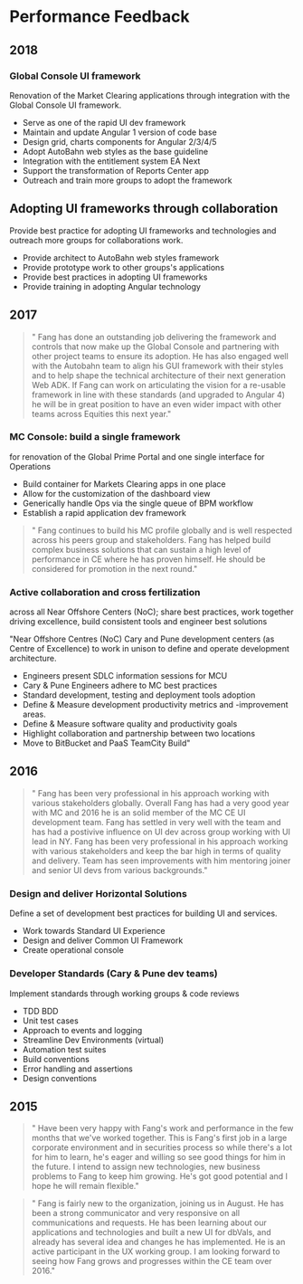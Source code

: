 # Performance Feedback
## 2018
### Global Console UI framework
Renovation of the Market Clearing applications through integration with the Global Console UI framework.

- Serve as one of the rapid UI dev framework
- Maintain and update Angular 1 version of code base
- Design grid, charts components for Angular 2/3/4/5
- Adopt AutoBahn web styles as the base guideline
- Integration with the entitlement system EA Next
- Support the transformation of Reports Center app
- Outreach and train more groups to adopt the framework

## Adopting UI frameworks through collaboration
Provide best practice for adopting UI frameworks and technologies and outreach more groups for collaborations work.

- Provide architect to AutoBahn web styles framework
- Provide prototype work to other groups's applications
- Provide best practices in adopting UI frameworks
- Provide training in adopting Angular technology

## 2017

> " Fang has done an outstanding job delivering the framework and controls that now make up the Global Console and partnering with other project teams to ensure its adoption. He has also engaged well with the Autobahn team to align his GUI framework with their styles and to help shape the technical architecture of their next generation Web ADK. If Fang can work on articulating the vision for a re-usable framework in line with these standards (and upgraded to Angular 4) he will be in great position to have an even wider impact with other teams across Equities this next year."

### MC Console: build a single framework
for renovation of the Global Prime Portal and one single interface for Operations

- Build container for Markets Clearing apps in one place
- Allow for the customization of the dashboard view
- Generically handle Ops via the single queue of BPM workflow
- Establish a rapid application dev framework

> " Fang continues to build his MC profile globally and is well respected across his peers group and stakeholders. Fang has helped build complex business solutions that can sustain a high level of performance in CE where he has proven himself. He should be considered for promotion in the next round."

### Active collaboration and cross fertilization
across all Near Offshore Centers (NoC); share best practices, work together driving excellence, build consistent tools and engineer best solutions

"Near Offshore Centres (NoC) Cary and Pune development centers (as Centre of Excellence) to work in unison to define and operate development architecture.

- Engineers present SDLC information sessions for MCU
- Cary & Pune Engineers adhere to MC best practices
- Standard development, testing and deployment tools adoption
- Define & Measure development productivity metrics and -improvement areas.
- Define & Measure software quality and productivity goals
- Highlight collaboration and partnership between two locations
- Move to BitBucket and PaaS TeamCity Build"

## 2016

> " Fang has been very professional in his approach working with various stakeholders globally. Overall Fang has had a very good year with MC and 2016 he is an solid member of the MC CE UI development team. Fang has settled in very well with the team and has had a postivive influence on UI dev across group working with UI lead in NY. Fang has been very professional in his approach working with various stakeholders and keep the bar high in terms of quality and delivery. Team has seen improvements with him mentoring joiner and senior UI devs from various backgrounds."

### Design and deliver Horizontal Solutions
Define a set of development best practices for building UI and services.

- Work towards Standard UI Experience
- Design and deliver Common UI Framework
- Create operational console

### Developer Standards (Cary & Pune dev teams)
Implement standards through working groups & code reviews

- TDD BDD
- Unit test cases
- Approach to events and logging
- Streamline Dev Environments (virtual)
- Automation test suites
- Build conventions
- Error handling and assertions
- Design conventions

## 2015

> " Have been very happy with Fang's work and performance in the few months that we've worked together. This is Fang's first job in a large corporate environment and in securities process so while there's a lot for him to learn, he's eager and willing so see good things for him in the future. I intend to assign new technologies, new business problems to Fang to keep him growing. He's got good potential and I hope he will remain flexible."

> " Fang is fairly new to the organization, joining us in August. He has been a strong communicator and very responsive on all communications and requests. He has been learning about our applications and technologies and built a new UI for dbVals, and already has several idea and changes he has implemented. He is an active participant in the UX working group. I am looking forward to seeing how Fang grows and progresses within the CE team over 2016."


